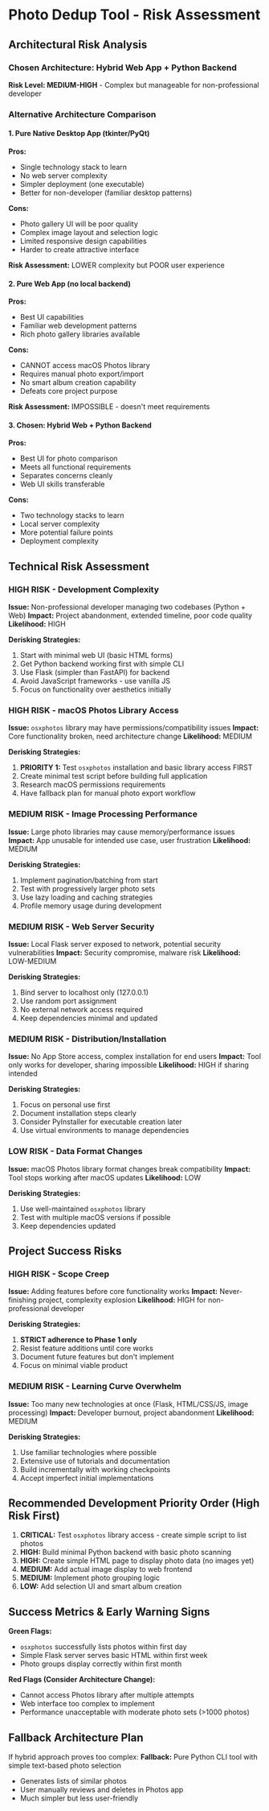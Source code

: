# Photo Dedup Tool - Risk Assessment

## Architectural Risk Analysis

### Chosen Architecture: Hybrid Web App + Python Backend
**Risk Level: MEDIUM-HIGH** - Complex but manageable for non-professional developer

### Alternative Architecture Comparison

#### 1. Pure Native Desktop App (tkinter/PyQt)
**Pros:**
- Single technology stack to learn
- No web server complexity
- Simpler deployment (one executable)
- Better for non-developer (familiar desktop patterns)

**Cons:**
- Photo gallery UI will be poor quality
- Complex image layout and selection logic
- Limited responsive design capabilities
- Harder to create attractive interface

**Risk Assessment:** LOWER complexity but POOR user experience

#### 2. Pure Web App (no local backend)
**Pros:**
- Best UI capabilities
- Familiar web development patterns
- Rich photo gallery libraries available

**Cons:**
- CANNOT access macOS Photos library
- Requires manual photo export/import
- No smart album creation capability
- Defeats core project purpose

**Risk Assessment:** IMPOSSIBLE - doesn't meet requirements

#### 3. Chosen: Hybrid Web + Python Backend
**Pros:**
- Best UI for photo comparison
- Meets all functional requirements
- Separates concerns cleanly
- Web UI skills transferable

**Cons:**
- Two technology stacks to learn
- Local server complexity
- More potential failure points
- Deployment complexity

## Technical Risk Assessment

### HIGH RISK - Development Complexity
**Issue:** Non-professional developer managing two codebases (Python + Web)
**Impact:** Project abandonment, extended timeline, poor code quality
**Likelihood:** HIGH

**Derisking Strategies:**
1. Start with minimal web UI (basic HTML forms)
2. Get Python backend working first with simple CLI
3. Use Flask (simpler than FastAPI) for backend
4. Avoid JavaScript frameworks - use vanilla JS
5. Focus on functionality over aesthetics initially

### HIGH RISK - macOS Photos Library Access
**Issue:** `osxphotos` library may have permissions/compatibility issues
**Impact:** Core functionality broken, need architecture change
**Likelihood:** MEDIUM

**Derisking Strategies:**
1. **PRIORITY 1:** Test `osxphotos` installation and basic library access FIRST
2. Create minimal test script before building full application
3. Research macOS permissions requirements
4. Have fallback plan for manual photo export workflow

### MEDIUM RISK - Image Processing Performance
**Issue:** Large photo libraries may cause memory/performance issues
**Impact:** App unusable for intended use case, user frustration
**Likelihood:** MEDIUM

**Derisking Strategies:**
1. Implement pagination/batching from start
2. Test with progressively larger photo sets
3. Use lazy loading and caching strategies
4. Profile memory usage during development

### MEDIUM RISK - Web Server Security
**Issue:** Local Flask server exposed to network, potential security vulnerabilities
**Impact:** Security compromise, malware risk
**Likelihood:** LOW-MEDIUM

**Derisking Strategies:**
1. Bind server to localhost only (127.0.0.1)
2. Use random port assignment
3. No external network access required
4. Keep dependencies minimal and updated

### MEDIUM RISK - Distribution/Installation
**Issue:** No App Store access, complex installation for end users
**Impact:** Tool only works for developer, sharing impossible
**Likelihood:** HIGH if sharing intended

**Derisking Strategies:**
1. Focus on personal use first
2. Document installation steps clearly
3. Consider PyInstaller for executable creation later
4. Use virtual environments to manage dependencies

### LOW RISK - Data Format Changes
**Issue:** macOS Photos library format changes break compatibility
**Impact:** Tool stops working after macOS updates
**Likelihood:** LOW

**Derisking Strategies:**
1. Use well-maintained `osxphotos` library
2. Test with multiple macOS versions if possible
3. Keep dependencies updated

## Project Success Risks

### HIGH RISK - Scope Creep
**Issue:** Adding features before core functionality works
**Impact:** Never-finishing project, complexity explosion
**Likelihood:** HIGH for non-professional developer

**Derisking Strategies:**
1. **STRICT adherence to Phase 1 only**
2. Resist feature additions until core works
3. Document future features but don't implement
4. Focus on minimal viable product

### MEDIUM RISK - Learning Curve Overwhelm
**Issue:** Too many new technologies at once (Flask, HTML/CSS/JS, image processing)
**Impact:** Developer burnout, project abandonment
**Likelihood:** MEDIUM

**Derisking Strategies:**
1. Use familiar technologies where possible
2. Extensive use of tutorials and documentation
3. Build incrementally with working checkpoints
4. Accept imperfect initial implementations

## Recommended Development Priority Order (High Risk First)

1. **CRITICAL:** Test `osxphotos` library access - create simple script to list photos
2. **HIGH:** Build minimal Python backend with basic photo scanning
3. **HIGH:** Create simple HTML page to display photo data (no images yet)
4. **MEDIUM:** Add actual image display to web frontend
5. **MEDIUM:** Implement photo grouping logic
6. **LOW:** Add selection UI and smart album creation

## Success Metrics & Early Warning Signs

**Green Flags:**
- `osxphotos` successfully lists photos within first day
- Simple Flask server serves basic HTML within first week
- Photo groups display correctly within first month

**Red Flags (Consider Architecture Change):**
- Cannot access Photos library after multiple attempts
- Web interface too complex to implement
- Performance unacceptable with moderate photo sets (>1000 photos)

## Fallback Architecture Plan

If hybrid approach proves too complex:
**Fallback:** Pure Python CLI tool with simple text-based photo selection
- Generates lists of similar photos
- User manually reviews and deletes in Photos app
- Much simpler but less user-friendly